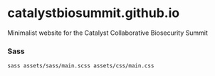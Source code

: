 # catalystbiosummit.github.io
Minimalist website for the Catalyst Collaborative Biosecurity Summit


### Sass
`sass assets/sass/main.scss assets/css/main.css`